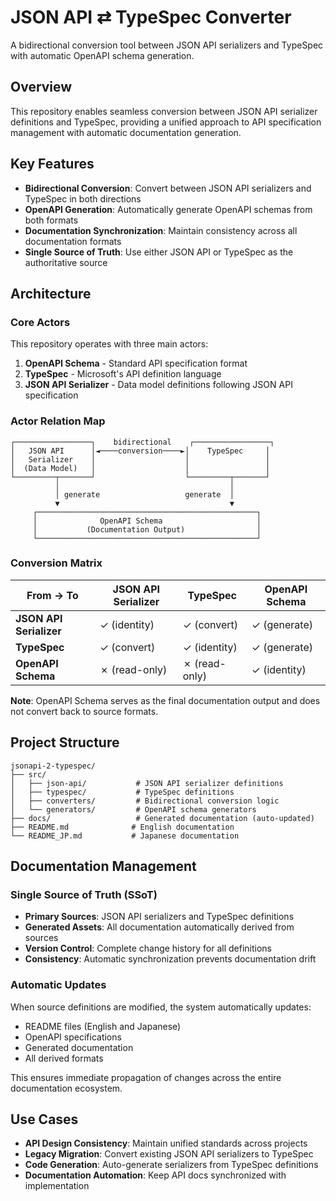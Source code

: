 # JSON API ⇄ TypeSpec Converter

A bidirectional conversion tool between JSON API serializers and TypeSpec with automatic OpenAPI schema generation.

## Overview

This repository enables seamless conversion between JSON API serializer definitions and TypeSpec, providing a unified approach to API specification management with automatic documentation generation.

## Key Features

- **Bidirectional Conversion**: Convert between JSON API serializers and TypeSpec in both directions
- **OpenAPI Generation**: Automatically generate OpenAPI schemas from both formats
- **Documentation Synchronization**: Maintain consistency across all documentation formats
- **Single Source of Truth**: Use either JSON API or TypeSpec as the authoritative source

## Architecture

### Core Actors

This repository operates with three main actors:

1. **OpenAPI Schema** - Standard API specification format
2. **TypeSpec** - Microsoft's API definition language  
3. **JSON API Serializer** - Data model definitions following JSON API specification

### Actor Relation Map

```
┌─────────────────┐    bidirectional    ┌─────────────────┐
│   JSON API      │◄────conversion────►│    TypeSpec     │
│   Serializer    │                    │                 │
│  (Data Model)   │                    │                 │
└─────────┬───────┘                    └─────────┬───────┘
          │                                      │
          │ generate                   generate  │
          ▼                                      ▼
     ┌─────────────────────────────────────────────────┐
     │              OpenAPI Schema                     │
     │           (Documentation Output)                │
     └─────────────────────────────────────────────────┘
```

### Conversion Matrix

| From → To | JSON API Serializer | TypeSpec | OpenAPI Schema |
|-----------|-------------------|----------|----------------|
| **JSON API Serializer** | ✓ (identity) | ✓ (convert) | ✓ (generate) |
| **TypeSpec** | ✓ (convert) | ✓ (identity) | ✓ (generate) |
| **OpenAPI Schema** | ✗ (read-only) | ✗ (read-only) | ✓ (identity) |

**Note**: OpenAPI Schema serves as the final documentation output and does not convert back to source formats.

## Project Structure

```
jsonapi-2-typespec/
├── src/
│   ├── json-api/           # JSON API serializer definitions
│   ├── typespec/           # TypeSpec definitions
│   ├── converters/         # Bidirectional conversion logic
│   └── generators/         # OpenAPI schema generators
├── docs/                   # Generated documentation (auto-updated)
├── README.md              # English documentation
└── README_JP.md           # Japanese documentation
```

## Documentation Management

### Single Source of Truth (SSoT)

- **Primary Sources**: JSON API serializers and TypeSpec definitions
- **Generated Assets**: All documentation automatically derived from sources
- **Version Control**: Complete change history for all definitions
- **Consistency**: Automatic synchronization prevents documentation drift

### Automatic Updates

When source definitions are modified, the system automatically updates:

- README files (English and Japanese)
- OpenAPI specifications
- Generated documentation
- All derived formats

This ensures immediate propagation of changes across the entire documentation ecosystem.

## Use Cases

- **API Design Consistency**: Maintain unified standards across projects
- **Legacy Migration**: Convert existing JSON API serializers to TypeSpec
- **Code Generation**: Auto-generate serializers from TypeSpec definitions
- **Documentation Automation**: Keep API docs synchronized with implementation
